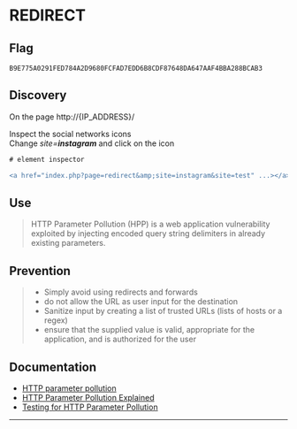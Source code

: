 # REDIRECT

## Flag
```
B9E775A0291FED784A2D9680FCFAD7EDD6B8CDF87648DA647AAF4BBA288BCAB3
```

## Discovery
On the page http://{IP_ADDRESS}/

Inspect the social networks icons \
Change *site=__instagram__* and click on the icon
```diff
# element inspector

<a href="index.php?page=redirect&amp;site=instagram&site=test" ...></a>
```

## Use
> HTTP Parameter Pollution (HPP) is a web application vulnerability exploited by injecting encoded query string delimiters in already existing parameters. 

## Prevention
> - Simply avoid using redirects and forwards
> - do not allow the URL as user input for the destination
> - Sanitize input by creating a list of trusted URLs (lists of hosts or a regex)
> - ensure that the supplied value is valid, appropriate for the application, and is authorized for the user


## Documentation
- [HTTP parameter pollution](https://en.wikipedia.org/wiki/HTTP_parameter_pollution)
- [HTTP Parameter Pollution Explained](https://www.youtube.com/watch?v=QVZBl8yxVX0)
- [Testing for HTTP Parameter Pollution](https://owasp.org/www-project-web-security-testing-guide/latest/4-Web_Application_Security_Testing/07-Input_Validation_Testing/04-Testing_for_HTTP_Parameter_Pollution)

---
